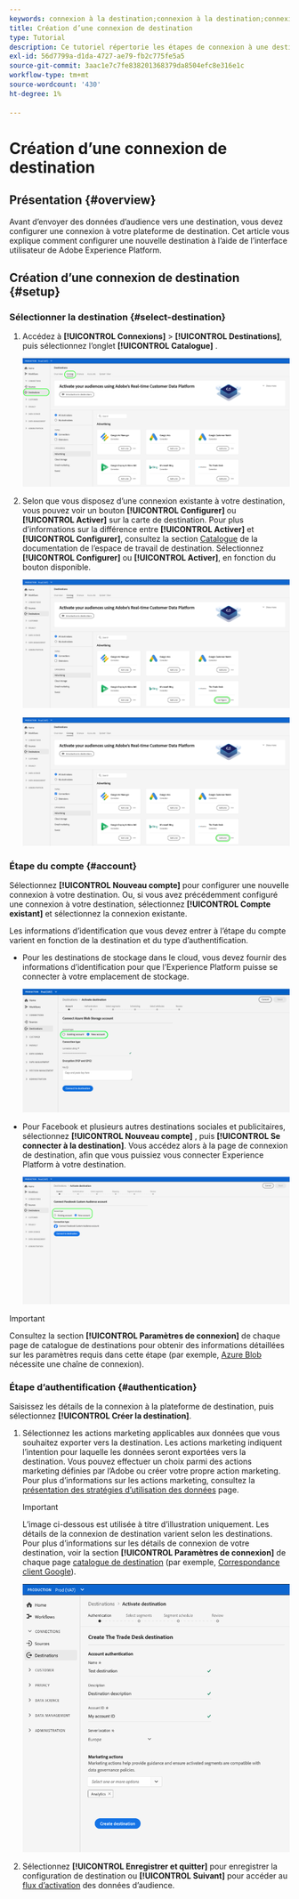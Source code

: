 ```yaml
---
keywords: connexion à la destination;connexion à la destination;connexion à la destination
title: Création d’une connexion de destination
type: Tutorial
description: Ce tutoriel répertorie les étapes de connexion à une destination dans Adobe Experience Platform.
exl-id: 56d7799a-d1da-4727-ae79-fb2c775fe5a5
source-git-commit: 3aac1e7c7fe838201368379da8504efc8e316e1c
workflow-type: tm+mt
source-wordcount: '430'
ht-degree: 1%

---
```


# Création d’une connexion de destination

## Présentation {#overview}

Avant d’envoyer des données d’audience vers une destination, vous devez configurer une connexion à votre plateforme de destination. Cet article vous explique comment configurer une nouvelle destination à l’aide de l’interface utilisateur de Adobe Experience Platform.

## Création d’une connexion de destination {#setup}

### Sélectionner la destination {#select-destination}

1. Accédez à **[!UICONTROL Connexions]** > **[!UICONTROL Destinations]**, puis sélectionnez l’onglet **[!UICONTROL Catalogue]** .

   ![Page Catalogue](../assets/ui/connect-destinations/catalog.png)

1. Selon que vous disposez d’une connexion existante à votre destination, vous pouvez voir un bouton **[!UICONTROL Configurer]** ou **[!UICONTROL Activer]** sur la carte de destination. Pour plus d’informations sur la différence entre **[!UICONTROL Activer]** et **[!UICONTROL Configurer]**, consultez la section [Catalogue](../ui/destinations-workspace.md#catalog) de la documentation de l’espace de travail de destination. Sélectionnez **[!UICONTROL Configurer]** ou **[!UICONTROL Activer]**, en fonction du bouton disponible.

   ![Page Catalogue](../assets/ui/connect-destinations/set-up.png)

   ![Activation des segments](../assets/ui/connect-destinations/activate-segments.png)

<!-- 1. If you selected **[!UICONTROL Set up]**, skip this step. If you selected **[!UICONTROL Activate segments]**, you can now see a list of the existing destination connections. Select **[!UICONTROL Configure new destination]**.

   ![Configure new destination](../assets/ui/connect-destinations/configure-new-destination.png) -->

### Étape du compte {#account}

Sélectionnez **[!UICONTROL Nouveau compte]** pour configurer une nouvelle connexion à votre destination. Ou, si vous avez précédemment configuré une connexion à votre destination, sélectionnez **[!UICONTROL Compte existant]** et sélectionnez la connexion existante.

Les informations d’identification que vous devez entrer à l’étape du compte varient en fonction de la destination et du type d’authentification.

* Pour les destinations de stockage dans le cloud, vous devez fournir des informations d’identification pour que l’Experience Platform puisse se connecter à votre emplacement de stockage.

   ![Sélection du type de compte pour les destinations de stockage dans le cloud](../assets/ui/connect-destinations/new-account-cloud-storage.png)

* Pour Facebook et plusieurs autres destinations sociales et publicitaires, sélectionnez **[!UICONTROL Nouveau compte]** , puis **[!UICONTROL Se connecter à la destination]**. Vous accédez alors à la page de connexion de destination, afin que vous puissiez vous connecter Experience Platform à votre destination.

   ![Sélection du type de compte pour les destinations sociales](../assets/ui/connect-destinations/new-account.png)

>[!IMPORTANT]
>
>Consultez la section **[!UICONTROL Paramètres de connexion]** de chaque page de catalogue de destinations pour obtenir des informations détaillées sur les paramètres requis dans cette étape (par exemple, [Azure Blob](../catalog/cloud-storage/azure-blob.md#parameters) nécessite une chaîne de connexion).

### Étape d’authentification {#authentication}

Saisissez les détails de la connexion à la plateforme de destination, puis sélectionnez **[!UICONTROL Créer la destination]**.

1. Sélectionnez les actions marketing applicables aux données que vous souhaitez exporter vers la destination. Les actions marketing indiquent l’intention pour laquelle les données seront exportées vers la destination. Vous pouvez effectuer un choix parmi des actions marketing définies par l’Adobe ou créer votre propre action marketing. Pour plus d’informations sur les actions marketing, consultez la [présentation des stratégies d’utilisation des données](../../data-governance/policies/overview.md) page.

   >[!IMPORTANT]
   >
   >L’image ci-dessous est utilisée à titre d’illustration uniquement. Les détails de la connexion de destination varient selon les destinations. Pour plus d’informations sur les détails de connexion de votre destination, voir la section **[!UICONTROL Paramètres de connexion]** de chaque page [catalogue de destination](../catalog/overview.md) (par exemple, [Correspondance client Google](../catalog/advertising/google-customer-match.md#parameters)).

   ![Se connecter à la destination](../assets/ui/connect-destinations/connect-destination.png)

1. Sélectionnez **[!UICONTROL Enregistrer et quitter]** pour enregistrer la configuration de destination ou **[!UICONTROL Suivant]** pour accéder au [flux d’activation](activation-overview.md) des données d’audience.